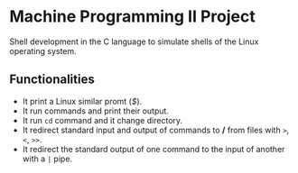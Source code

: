 # Machine Programming II Project

Shell development in the C language to simulate shells of the Linux operating system.


## Functionalities

* It print a Linux similar promt (*$*).
* It run commands and print their output.
* It run `cd` command and it change directory.
* It redirect standard input and output of commands to **/** from files with `>`, `<`, `>>`.
* It redirect the standard output of one command to the input of another with a `|` pipe.
